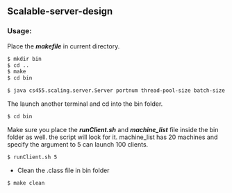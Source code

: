 
## Scalable-server-design


### Usage:

Place the ***makefile*** in current directory.

```sh
$ mkdir bin
$ cd ..
$ make
$ cd bin
```

```sh
$ java cs455.scaling.server.Server portnum thread-pool-size batch-size batch-time
```

The launch another terminal and cd into the bin folder.

```sh
$ cd bin
```

Make sure you place the ***runClient.sh*** and ***machine_list*** file inside the bin folder as well. the script will look for it.  machine_list has 20 machines and specify the argument to 5 can launch 100 clients.

```sh
$ runClient.sh 5
```

* Clean the .class file in bin folder

```sh
$ make clean
```

